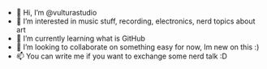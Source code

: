 - 👋 Hi, I’m @vulturastudio
- 👀 I’m interested in music stuff, recording, electronics, nerd topics about art
- 🌱 I’m currently learning what is GitHub 
- 💞️ I’m looking to collaborate on something easy for now, Im new on this :)
- 📫 You can write me if you want to exchange some nerd talk :D

<!---
vulturastudio/vulturastudio is a ✨ special ✨ repository because its `README.md` (this file) appears on your GitHub profile.
You can click the Preview link to take a look at your changes.
--->
